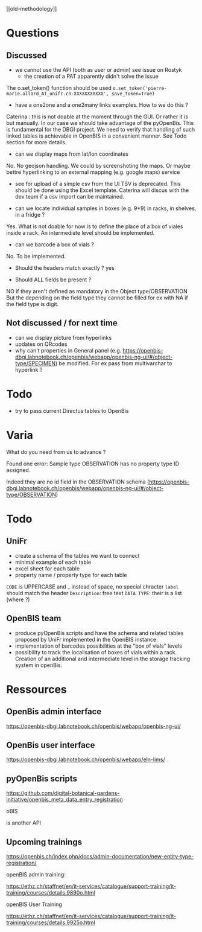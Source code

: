 

[[old-methodology]]
# Questions

## Discussed 

- we cannot use the API (both as user or admin) see issue on Rostyk 
  - the creation of a PAT apparently didn't solve the issue

The o.set_token() function should be used
`o.set_token('pierre-marie.allard_AT_unifr.ch-XXXXXXXXXXX', save_token=True)` 

- have a one2one and a one2many links examples. How to we do this ?

Caterina : this is not doable at the moment through the GUI. Or rather it is but manually.
In our case we should take advantage of the pyOpenBis. 
This is fundamental for the DBGI project. We need to verify that handling of such linked tables is achievable in OpenBIS in a convenient manner. See Todo section for more details.

- can we display maps from lat/lon coordinates

No. No geojson handling. We could by screenshoting the maps.
Or maybe bettre hyperlinking to an external mapping (e.g. google maps) service

- see for upload of a simple csv from the UI
TSV is deprecated. This should be done using the Excel template. Caterina will discus with the dev team if a csv import can be maintained.

- can we locate individual samples in boxes (e.g. 9*9) in racks, in shelves, in a fridge ?

Yes. What is not doable for now is to define the place of a box of viales inside a rack.
An intermediate level should be implemented.

- can we barcode a box of vials ?

No. To be implemented.

- Should the headers match exactly ? 
yes 

- Should ALL fields be present ?

NO if they aren't defined as mandatory in the Object type/OBSERVATION
But the depending on the field type they cannot be filled for ex with NA if the field type is digit.




## Not discussed / for next time
- can we display picture from hyperlinks
- updates on QRcodes
- why can't properties in General panel (e.g. https://openbis-dbgi.labnotebook.ch/openbis/webapp/openbis-ng-ui/#/object-type/SPECIMEN) be modified. For ex pass from multivarchar to hyperlink ?


# Todo

- try to pass current Directus tables to OpenBis



# Varia

What do you need from us to advance ?


Found  one error:
Sample type OBSERVATION has no property type ID assigned.

Indeed they are no id field in the OBSERVATION schema (https://openbis-dbgi.labnotebook.ch/openbis/webapp/openbis-ng-ui/#/object-type/OBSERVATION)


# Todo 

## UniFr

- create a schema of the tables we want to connect
- minimal example of each table
- excel sheet for each table
- property name / property type for each table

`CODE` is UPPERCASE and _ instead of space, no special chracter
`label` should match the header 
`Description`: free text 
`DATA TYPE`: their is a list (where ?)


## OpenBIS team

- produce pyOpenBis scripts and have the schema  and related tables proposed by UniFr implemented in the OpenBIS instance.
- implementation of barcodes possibilities at the "box of vials" levels
- possibility to track the localisation of boxes of vials within a rack. Creation of an additional and intermediate level in the storage tracking system in openBis.




# Ressources

## OpenBis admin interface
https://openbis-dbgi.labnotebook.ch/openbis/webapp/openbis-ng-ui/
## OpenBis user interface
https://openbis-dbgi.labnotebook.ch/openbis/webapp/eln-lims/
## pyOpenBis scripts
https://github.com/digital-botanical-gardens-initiative/openbis_meta_data_entry_registration


oBIS

is another API



## Upcoming trainings


https://openbis.ch/index.php/docs/admin-documentation/new-entity-type-registration/
 
openBIS admin training: 

https://ethz.ch/staffnet/en/it-services/catalogue/support-training/it-training/courses/details.9890o.html
 
openBIS User Training 

https://ethz.ch/staffnet/en/it-services/catalogue/support-training/it-training/courses/details.9925o.html
 


